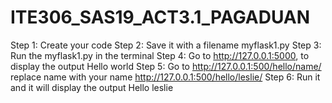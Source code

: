 # ITE306_SAS19_ACT3.1_PAGADUAN
Step 1: Create your code
Step 2: Save it with a filename myflask1.py
Step 3: Run the myflask1.py in the terminal
Step 4: Go to http://127.0.0.1:5000, to display the output Hello world
Step 5: Go to http://127.0.0.1:500/hello/name/ replace name with your name  http://127.0.0.1:500/hello/leslie/
Step 6: Run it and it will display the output Hello leslie
